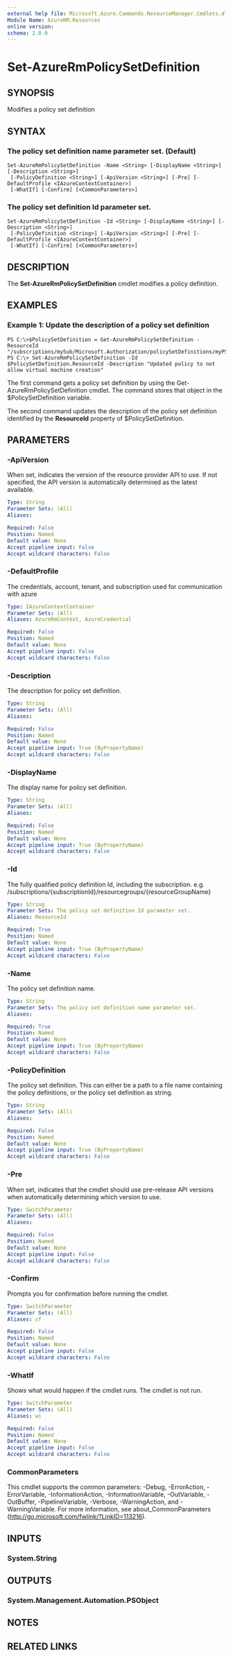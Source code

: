 ```yaml
---
external help file: Microsoft.Azure.Commands.ResourceManager.Cmdlets.dll-Help.xml
Module Name: AzureRM.Resources
online version: 
schema: 2.0.0
---
```


# Set-AzureRmPolicySetDefinition

## SYNOPSIS
Modifies a policy set definition

## SYNTAX

### The policy set definition name parameter set. (Default)
```
Set-AzureRmPolicySetDefinition -Name <String> [-DisplayName <String>] [-Description <String>]
 [-PolicyDefinition <String>] [-ApiVersion <String>] [-Pre] [-DefaultProfile <IAzureContextContainer>]
 [-WhatIf] [-Confirm] [<CommonParameters>]
```

### The policy set definition Id parameter set.
```
Set-AzureRmPolicySetDefinition -Id <String> [-DisplayName <String>] [-Description <String>]
 [-PolicyDefinition <String>] [-ApiVersion <String>] [-Pre] [-DefaultProfile <IAzureContextContainer>]
 [-WhatIf] [-Confirm] [<CommonParameters>]
```

## DESCRIPTION
The **Set-AzureRmPolicySetDefinition** cmdlet modifies a policy definition.

## EXAMPLES

### Example 1: Update the description of a policy set definition
```
PS C:\>$PolicySetDefinition = Get-AzureRmPolicySetDefinition -ResourceId "/subscriptions/mySub/Microsoft.Authorization/policySetDefinitions/myPSSetDefinition"
PS C:\> Set-AzureRmPolicySetDefinition -Id $PolicySetDefinition.ResourceId -Description "Updated policy to not allow virtual machine creation"
```

The first command gets a policy set definition by using the Get-AzureRmPolicySetDefinition cmdlet.
The command stores that object in the $PolicySetDefinition variable.

The second command updates the description of the policy set definition identified by the **ResourceId** property of $PolicySetDefinition.

## PARAMETERS

### -ApiVersion
When set, indicates the version of the resource provider API to use.
If not specified, the API version is automatically determined as the latest available.

```yaml
Type: String
Parameter Sets: (All)
Aliases: 

Required: False
Position: Named
Default value: None
Accept pipeline input: False
Accept wildcard characters: False
```

### -DefaultProfile
The credentials, account, tenant, and subscription used for communication with azure

```yaml
Type: IAzureContextContainer
Parameter Sets: (All)
Aliases: AzureRmContext, AzureCredential

Required: False
Position: Named
Default value: None
Accept pipeline input: False
Accept wildcard characters: False
```

### -Description
The description for policy set definition.

```yaml
Type: String
Parameter Sets: (All)
Aliases: 

Required: False
Position: Named
Default value: None
Accept pipeline input: True (ByPropertyName)
Accept wildcard characters: False
```

### -DisplayName
The display name for policy set definition.

```yaml
Type: String
Parameter Sets: (All)
Aliases: 

Required: False
Position: Named
Default value: None
Accept pipeline input: True (ByPropertyName)
Accept wildcard characters: False
```

### -Id
The fully qualified policy definition Id, including the subscription.
e.g.
/subscriptions/{subscriptionId}/resourcegroups/{resourceGroupName}

```yaml
Type: String
Parameter Sets: The policy set definition Id parameter set.
Aliases: ResourceId

Required: True
Position: Named
Default value: None
Accept pipeline input: True (ByPropertyName)
Accept wildcard characters: False
```

### -Name
The policy set definition name.

```yaml
Type: String
Parameter Sets: The policy set definition name parameter set.
Aliases: 

Required: True
Position: Named
Default value: None
Accept pipeline input: True (ByPropertyName)
Accept wildcard characters: False
```

### -PolicyDefinition
The policy set definition. This can either be a path to a file name containing the policy definitions, or the policy set definition as string.

```yaml
Type: String
Parameter Sets: (All)
Aliases: 

Required: False
Position: Named
Default value: None
Accept pipeline input: True (ByPropertyName)
Accept wildcard characters: False
```

### -Pre
When set, indicates that the cmdlet should use pre-release API versions when automatically determining which version to use.

```yaml
Type: SwitchParameter
Parameter Sets: (All)
Aliases: 

Required: False
Position: Named
Default value: None
Accept pipeline input: False
Accept wildcard characters: False
```

### -Confirm
Prompts you for confirmation before running the cmdlet.

```yaml
Type: SwitchParameter
Parameter Sets: (All)
Aliases: cf

Required: False
Position: Named
Default value: None
Accept pipeline input: False
Accept wildcard characters: False
```

### -WhatIf
Shows what would happen if the cmdlet runs. The cmdlet is not run.

```yaml
Type: SwitchParameter
Parameter Sets: (All)
Aliases: wi

Required: False
Position: Named
Default value: None
Accept pipeline input: False
Accept wildcard characters: False
```

### CommonParameters
This cmdlet supports the common parameters: -Debug, -ErrorAction, -ErrorVariable, -InformationAction, -InformationVariable, -OutVariable, -OutBuffer, -PipelineVariable, -Verbose, -WarningAction, and -WarningVariable. For more information, see about_CommonParameters (http://go.microsoft.com/fwlink/?LinkID=113216).

## INPUTS

### System.String

## OUTPUTS

### System.Management.Automation.PSObject

## NOTES

## RELATED LINKS

